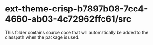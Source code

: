 # ext-theme-crisp-b7897b08-7cc4-4660-ab03-4c72962ffc61/src

This folder contains source code that will automatically be added to the classpath when
the package is used.
